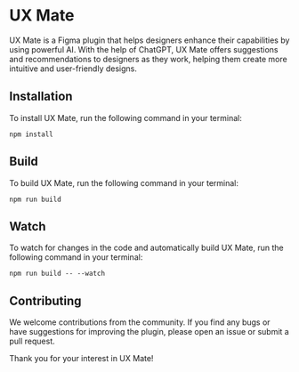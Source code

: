 # UX Mate

UX Mate is a Figma plugin that helps designers enhance their capabilities by using powerful AI. With the help of ChatGPT, UX Mate offers suggestions and recommendations to designers as they work, helping them create more intuitive and user-friendly designs.

## Installation

To install UX Mate, run the following command in your terminal:

`npm install`


## Build

To build UX Mate, run the following command in your terminal:

`npm run build`


## Watch

To watch for changes in the code and automatically build UX Mate, run the following command in your terminal:

`npm run build -- --watch`


## Contributing

We welcome contributions from the community. If you find any bugs or have suggestions for improving the plugin, please open an issue or submit a pull request.

Thank you for your interest in UX Mate!